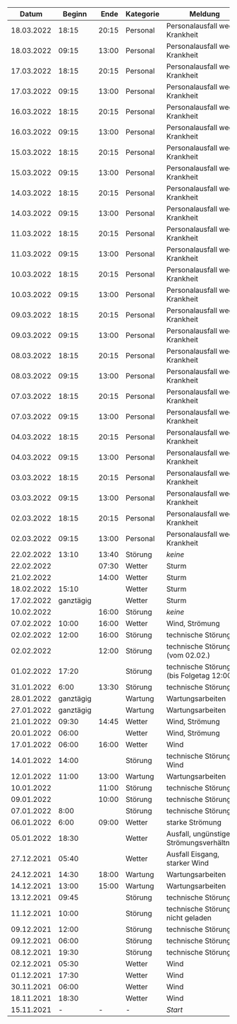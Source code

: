 | Datum      | Beginn | Ende   | Kategorie | Meldung                         |
|------------|--------|--------|-----------|---------------------------------|
| 18.03.2022 | 18:15  | 20:15  | Personal  | Personalausfall wegen Krankheit |
| 18.03.2022 | 09:15  | 13:00  | Personal  | Personalausfall wegen Krankheit |
| 17.03.2022 | 18:15  | 20:15  | Personal  | Personalausfall wegen Krankheit |
| 17.03.2022 | 09:15  | 13:00  | Personal  | Personalausfall wegen Krankheit |
| 16.03.2022 | 18:15  | 20:15  | Personal  | Personalausfall wegen Krankheit |
| 16.03.2022 | 09:15  | 13:00  | Personal  | Personalausfall wegen Krankheit |
| 15.03.2022 | 18:15  | 20:15  | Personal  | Personalausfall wegen Krankheit |
| 15.03.2022 | 09:15  | 13:00  | Personal  | Personalausfall wegen Krankheit |
| 14.03.2022 | 18:15  | 20:15  | Personal  | Personalausfall wegen Krankheit |
| 14.03.2022 | 09:15  | 13:00  | Personal  | Personalausfall wegen Krankheit |
| 11.03.2022 | 18:15  | 20:15  | Personal  | Personalausfall wegen Krankheit |
| 11.03.2022 | 09:15  | 13:00  | Personal  | Personalausfall wegen Krankheit |
| 10.03.2022 | 18:15  | 20:15  | Personal  | Personalausfall wegen Krankheit |
| 10.03.2022 | 09:15  | 13:00  | Personal  | Personalausfall wegen Krankheit |
| 09.03.2022 | 18:15  | 20:15  | Personal  | Personalausfall wegen Krankheit |
| 09.03.2022 | 09:15  | 13:00  | Personal  | Personalausfall wegen Krankheit |
| 08.03.2022 | 18:15  | 20:15  | Personal  | Personalausfall wegen Krankheit |
| 08.03.2022 | 09:15  | 13:00  | Personal  | Personalausfall wegen Krankheit |
| 07.03.2022 | 18:15  | 20:15  | Personal  | Personalausfall wegen Krankheit |
| 07.03.2022 | 09:15  | 13:00  | Personal  | Personalausfall wegen Krankheit |
| 04.03.2022 | 18:15  | 20:15  | Personal  | Personalausfall wegen Krankheit |
| 04.03.2022 | 09:15  | 13:00  | Personal  | Personalausfall wegen Krankheit |
| 03.03.2022 | 18:15  | 20:15  | Personal  | Personalausfall wegen Krankheit |
| 03.03.2022 | 09:15  | 13:00  | Personal  | Personalausfall wegen Krankheit |
| 02.03.2022 | 18:15  | 20:15  | Personal  | Personalausfall wegen Krankheit |
| 02.03.2022 | 09:15  | 13:00  | Personal  | Personalausfall wegen Krankheit |
| 22.02.2022 | 13:10  | 13:40  | Störung   | *keine*                         |
| 22.02.2022 |        | 07:30  | Wetter    | Sturm                           |
| 21.02.2022 |        | 14:00  | Wetter    | Sturm                           |
| 18.02.2022 | 15:10  |        | Wetter    | Sturm                           |
| 17.02.2022 | ganztägig  |    | Wetter    | Sturm                           |
| 10.02.2022 |        | 16:00  | Störung   | *keine*                         |
| 07.02.2022 | 10:00  | 16:00  | Wetter    | Wind, Strömung                  |
| 02.02.2022 | 12:00  | 16:00  | Störung   | technische Störung              |
| 02.02.2022 |        | 12:00  | Störung   | technische Störung (vom 02.02.) |
| 01.02.2022 | 17:20  |        | Störung   | technische Störung (bis Folgetag 12:00) |
| 31.01.2022 | 6:00   | 13:30	 | Störung   | technische Störung              |
| 28.01.2022 | ganztägig |     | Wartung   | Wartungsarbeiten                |
| 27.01.2022 | ganztägig |     | Wartung   | Wartungsarbeiten                |
| 21.01.2022 | 09:30  | 14:45  | Wetter    | Wind, Strömung                  |
| 20.01.2022 | 06:00  |        | Wetter    | Wind, Strömung                  |
| 17.01.2022 | 06:00  | 16:00  | Wetter    | Wind                            |
| 14.01.2022 | 14:00  |        | Störung   | technische Störung, Wind        |
| 12.01.2022 | 11:00  | 13:00  | Wartung   |	Wartungsarbeiten               |
| 10.01.2022 |        | 11:00  | Störung   | technische Störung              |
| 09.01.2022 |        | 10:00  | Störung   | technische Störung              |
| 07.01.2022 | 8:00   |        | Störung   | technische Störung              |
| 06.01.2022 | 6:00   | 09:00  | Wetter    | starke Strömung                 | 
| 05.01.2022 | 18:30	|        | Wetter    | Ausfall, ungünstige Strömungsverhältnisse | 
| 27.12.2021 | 05:40	|        | Wetter    | Ausfall	Eisgang, starker Wind  | 
| 24.12.2021 | 14:30  | 18:00  | Wartung   | Wartungsarbeiten                |
| 14.12.2021 | 13:00	| 15:00  | Wartung   | Wartungsarbeiten                |
| 13.12.2021 | 09:45	|        | Störung   | technische Störung              |
| 11.12.2021 | 10:00	|        | Störung   | technische Störung, nicht geladen |
| 09.12.2021 | 12:00	|        | Störung   | technische Störung              |
| 09.12.2021 | 06:00	|        | Störung   | technische Störung              |
| 08.12.2021 | 19:30	|        | Störung   | technische Störung              |
| 02.12.2021 | 05:30	|        | Wetter    | Wind                            |
| 01.12.2021 | 17:30	|        | Wetter    | Wind                            |
| 30.11.2021 | 06:00  |        | Wetter    | Wind                            |
| 18.11.2021 | 18:30  |        | Wetter    | Wind                            |
| 15.11.2021 | -	    | -      | -         | *Start*                         |
